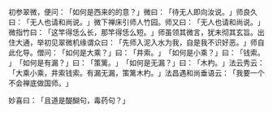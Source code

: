 初参翠微，便问：​「如何是西来的的意？​」微曰：​「待无人即向汝说。​」师良久曰：​「无人也请和尚说。​」微下禅床引师人竹园。师又曰：​「无人也请和尚说。​」微指竹曰：​「这竿得恁么长，那竿得恁么短。​」师虽领其微言，犹未彻其玄旨。出住大通，举初见翠微机缘谓众曰：​「先师入泥入水为我，自是我不识好恶。​」师自此化导。僧问：​「如何是大乘？​」曰：​「井索。​」​「如何是小乘？​」曰：​「钱索。​」​「如何是有漏？​」曰：​「策篱。​」​「如何是无漏？​」曰：​「木杓。​」法云秀云：​「大乘小乘，井索钱索。有漏无漏，策篱木杓。​」法昌遇和尚垂语云：​「我要一个不会禅底做国师。​」

妙喜曰：​「且道是醍醐句，毒药句？​」